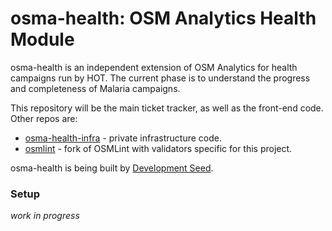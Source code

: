 # osma-health: OSM Analytics Health Module

osma-health is an independent extension of OSM Analytics for health campaigns run by HOT. The current phase is to understand the progress and completeness of Malaria campaigns.

This repository will be the main ticket tracker, as well as the front-end code. Other repos are:
* [osma-health-infra](https://github.com/hotosm/osma-health-infra) - private infrastructure code.
* [osmlint](https://github.com/hotosm/osmlint) - fork of OSMLint with validators specific for this project.

osma-health is being built by [Development Seed](https://developmentseed.org/).

### Setup
_work in progress_
